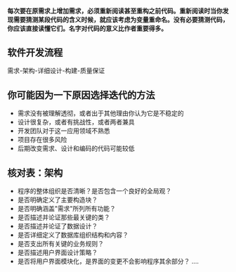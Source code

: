 **<h4>每次要在原需求上增加需求，必须重新阅读甚至重构之前代码。重新阅读时当你发现需要猜测某段代码的含义时候，就应该考虑为变量重命名。没有必要猜测代码，你应该直接读懂它们。名字对代码的意义比作者重要得多。</h4>**

## 软件开发流程

需求-架构-详细设计-构建-质量保证

## 你可能因为一下原因选择迭代的方法

- 需求没有被理解透彻，或者出于其他理由你认为它是不稳定的
- 设计很复杂，或者有挑战性，或者两者兼具
- 开发团队对于这一应用领域不熟悉
- 项目存在很多风险
- 后期改变需求、设计和编码的代码可能较低

## 核对表：架构

- 程序的整体组织是否清晰？是否包含一个良好的全局观？
- 是否明确定义了主要构造块？
- 是否明确涵盖"需求"所列所有功能？
- 是否描述并论证那些最关键的类？
- 是否描述并论证了数据设计？
- 是否详细定义了数据库组织结构和内容？
- 是否支出所有关键的业务规则？
- 是否描述用户界面设计策略？
- 是否将用户界面模块化，是界面的变更不会影响程序其余部分？
....

